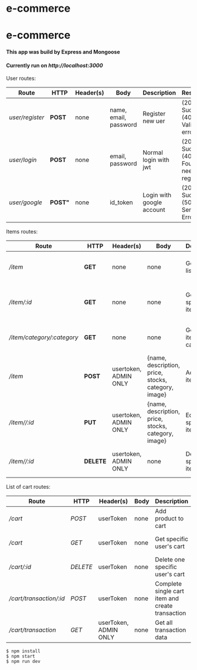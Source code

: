 # e-commerce

# e-commerce

#### This app was build by Express and Mongoose

#### Currently run on _http://localhost:3000_

User routes:

Route | HTTP | Header(s) | Body | Description | Response |
------|------|-----------|------|-------------|----------|
_user/register_ | **POST** | none | name, email, password | Register new uer | (201) Success, (400) Validate error
_user/login_ | **POST** | none | email, password | Normal login with jwt | (200) Success, (404) Not Found, need register
_user/google_ | **POST"** | none | id_token | Login with google account | (200) Success, (500) Server Error
 
Items routes: 

Route | HTTP | Header(s) | Body | Description | Response |
------|------|-----------|------|-------------|----------|
_/item_ | **GET**| none | none | Get all item list | (200) Success, (404) no data
_/item/:id_ | **GET** | none | none | Get one specific item | (200) Success, (500) server error |
_/item/category/:category_  | **GET**  | none | none  | Get detail item by category | (200) OK, (500) server error
_/item_   | **POST** | usertoken, ADMIN ONLY | {name, description, price, stocks, category, image} | Add new item | (201) OK, (500) server error
_/item//:id_ | **PUT**| usertoken, ADMIN ONLY | {name, description, price, stocks, category, image} | Edit one specific item | (200) OK, (500) server error
_/item//:id_ | **DELETE**| usertoken, ADMIN ONLY | none | Delete one specific item | (200) OK, (500) server error

List of cart routes: 

Route | HTTP | Header(s) | Body | Description | Response |
------|------|-----------|------|-------------|----------|
_/cart_| *POST* | userToken | none | Add product to cart | (201) OK, (403) not authorize
_/cart_| *GET* | userToken | none | Get specific user's cart | (200) OK, (403) not authorize
_/cart/:id_| *DELETE* | userToken | none | Delete one specific user's cart | (200) OK, (403) not authorize
_/cart/transaction/:id_| *POST* | userToken | none | Complete single cart item and create transaction| (200) OK, (500) server error
_/cart/transaction_| *GET* | userToken, ADMIN ONLY | none | Get all transaction data | (200) OK, (403) not authorize


```
$ npm install
$ npm start
$ npm run dev
```